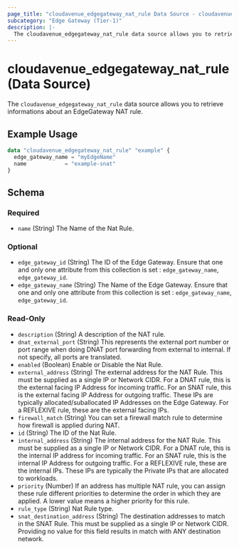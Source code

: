 ```yaml
---
page_title: "cloudavenue_edgegateway_nat_rule Data Source - cloudavenue"
subcategory: "Edge Gateway (Tier-1)"
description: |-
  The cloudavenue_edgegateway_nat_rule data source allows you to retrieve informations about an EdgeGateway NAT rule.
---
```


# cloudavenue_edgegateway_nat_rule (Data Source)

The `cloudavenue_edgegateway_nat_rule` data source allows you to retrieve informations about an EdgeGateway NAT rule.

## Example Usage

```terraform
data "cloudavenue_edgegateway_nat_rule" "example" {
  edge_gateway_name = "myEdgeName"
  name            = "example-snat"
}
```

<!-- schema generated by tfplugindocs -->
## Schema

### Required

- `name` (String) The Name of the Nat Rule.

### Optional

- `edge_gateway_id` (String) The ID of the Edge Gateway. Ensure that one and only one attribute from this collection is set : `edge_gateway_name`, `edge_gateway_id`.
- `edge_gateway_name` (String) The Name of the Edge Gateway. Ensure that one and only one attribute from this collection is set : `edge_gateway_name`, `edge_gateway_id`.

### Read-Only

- `description` (String) A description of the NAT rule.
- `dnat_external_port` (String) This represents the external port number or port range when doing DNAT port forwarding from external to internal. If not specify, all ports are translated.
- `enabled` (Boolean) Enable or Disable the Nat Rule.
- `external_address` (String) The external address for the NAT Rule. This must be supplied as a single IP or Network CIDR. For a DNAT rule, this is the external facing IP Address for incoming traffic. For an SNAT rule, this is the external facing IP Address for outgoing traffic. These IPs are typically allocated/suballocated IP Addresses on the Edge Gateway. For a REFLEXIVE rule, these are the external facing IPs.
- `firewall_match` (String) You can set a firewall match rule to determine how firewall is applied during NAT.
- `id` (String) The ID of the Nat Rule.
- `internal_address` (String) The internal address for the NAT Rule. This must be supplied as a single IP or Network CIDR. For a DNAT rule, this is the internal IP address for incoming traffic. For an SNAT rule, this is the internal IP Address for outgoing traffic. For a REFLEXIVE rule, these are the internal IPs. These IPs are typically the Private IPs that are allocated to workloads.
- `priority` (Number) If an address has multiple NAT rule, you can assign these rule different priorities to determine the order in which they are applied. A lower value means a higher priority for this rule.
- `rule_type` (String) Nat Rule type.
- `snat_destination_address` (String) The destination addresses to match in the SNAT Rule. This must be supplied as a single IP or Network CIDR. Providing no value for this field results in match with ANY destination network.

